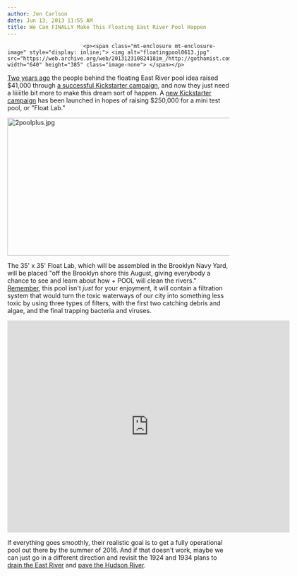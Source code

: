 ```yaml
---
author: Jen Carlson
date: Jun 13, 2013 11:55 AM
title: We Can FINALLY Make This Floating East River Pool Happen
---
```



                            
                            
                            
                            <p><span class="mt-enclosure mt-enclosure-image" style="display: inline;"> <img alt="floatingpool0613.jpg" src="https://web.archive.org/web/20131231082418im_/http://gothamist.com/attachments/arts_jen/floatingpool0613.jpg" width="640" height="385" class="image-none"> </span></p>

<p><a href="https://web.archive.org/web/20131231082418/http://gothamist.com/2011/06/17/new_pool_may_make_it_enjoyable_to_j.php">Two years ago</a> the people behind the floating East River pool idea raised $41,000 through <a href="https://web.archive.org/web/20131231082418/http://www.kickstarter.com/projects/694835844/pool-a-floating-pool-in-the-river-for-everyone">a successful Kickstarter campaign</a>, and now they just need a liiiiitle bit more to make this dream sort of happen. A <a href="https://web.archive.org/web/20131231082418/http://www.kickstarter.com/projects/694835844/pool-tile-by-tile">new Kickstarter campaign</a> has been launched in hopes of raising $250,000 for a mini test pool, or &quot;Float Lab.&quot; </p>

<p><span class="mt-enclosure mt-enclosure-image" style="display: inline;"> <img alt="2poolplus.jpg" src="https://web.archive.org/web/20131231082418im_/http://gothamist.com/attachments/arts_jen/2poolplus.jpg" width="640" height="312" class="image-none"> </span></p>

<p>The 35&apos; x 35&apos; Float Lab, which will be assembled in the Brooklyn Navy Yard, will be placed &quot;off the Brooklyn shore this August, giving everybody a chance to see and learn about how + POOL will clean the rivers.&quot; <a href="https://web.archive.org/web/20131231082418/http://gothamist.com/2011/06/17/new_pool_may_make_it_enjoyable_to_j.php">Remember</a>, this pool isn&apos;t <em>just</em> for your enjoyment, it will contain a filtration system that would turn the toxic waterways of our city into something less toxic by using three types of filters, with the first two catching debris and algae, and the final trapping bacteria and viruses. </p>

<p><iframe width="640" height="480" src="https://web.archive.org/web/20131231082418if_/http://www.kickstarter.com/projects/694835844/pool-tile-by-tile/widget/video.html" frameborder="0"> </iframe></p>

<p>If everything goes smoothly, their realistic goal is to get a fully operational pool out there by the summer of 2016. And if that doesn&apos;t work, maybe we can just go in a different direction and revisit the 1924 and 1934 plans to <a href="https://web.archive.org/web/20131231082418/http://gothamist.com/2010/01/16/1924_traffic_congestion_solution_dr.php">drain the East River</a> and <a href="https://web.archive.org/web/20131231082418/http://gothamist.com/2012/02/23/filling_the_hudson_river.php">pave the Hudson River</a>.</p>
                            
                            
                            